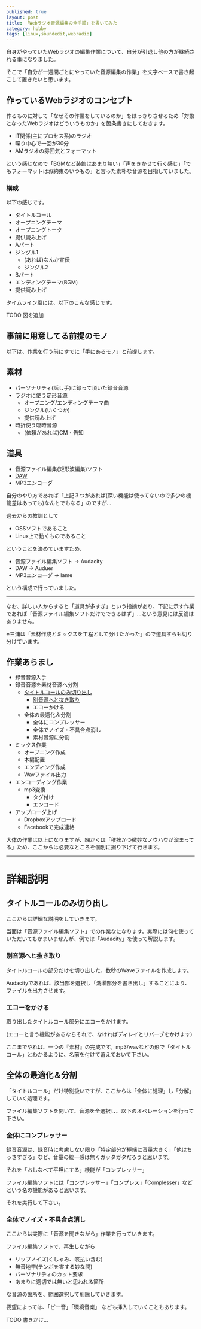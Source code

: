 ```yaml
---
published: true
layout: post
title: 「Webラジオ音源編集の全手順」を書いてみた
category: hobby
tags: [linux,soundedit,webradio]
---
```


自身がやっていたWebラジオの編集作業について、自分が引退し他の方が継続される事になりました。

そこで「自分が一週間ごとにやっていた音源編集の作業」を文字ベースで書き起こして置きたいと思います。

## 作っているWebラジオのコンセプト

作るものに対して「なぜその作業をしているのか」をはっきりさせるため「対象となったWebラジオはどういうものか」を箇条書きにしておきます。

+ IT関係(主にプロセス系)のラジオ
+ 喋り中心で一回が30分
+ AMラジオの雰囲気とフォーマット

という感じなので「BGMなど装飾はあまり無い」「声をきかせて行く感じ」「でもフォーマットはお約束のいつもの」と言った素朴な音源を目指していました。

### 構成

以下の感じです。

+ タイトルコール
+ オープニングテーマ
+ オープニングトーク
+ 提供読み上げ
+ Aパート
+ ジングル1
  + (あれば)なんか宣伝
  + ジングル2
+ Bパート
+ エンディングテーマ(BGM)
+ 提供読み上げ

タイムライン風には、以下のこんな感じです。

TODO 図を追加

## 事前に用意してる前提のモノ

以下は、作業を行う前にすでに「手にあるモノ」と前提します。

## 素材

+ パーソナリティ(話し手)に録って頂いた録音音源
+ ラジオに使う定形音源
  + オープニング/エンディングテーマ曲
  + ジングル(いくつか)
  + 提供読み上げ
+ 時折使う臨時音源
  + (依頼があれば)CM・告知

## 道具

+ 音源ファイル編集(矩形波編集)ソフト
+ [DAW](http://info.shimamura.co.jp/digital/guide/2013/03/982)
+ MP3エンコーダ

自分のやり方であれば「上記３つがあれば(深い機能は使ってないので多少の機能差はあっても)なんとでもなる」のですが…

過去からの教訓として

+ OSSソフトであること
+ Linux上で動くものであること

ということを決めていますため、

+ 音源ファイル編集ソフト -> Audacity
+ DAW -> Auduer
+ MP3エンコーダ -> lame

という構成で行っていました。

---

なお、詳しい人からすると「道具が多すぎ」という指摘があり、下記に示す作業であれば「音源ファイル編集ソフトだけでできるはず」…という意見には反論はありません。

※三浦は「素材作成とミックスを工程として分けたかった」ので道具すらも切り分けています。

## 作業あらまし

+ 録音音源入手
+ 録音音源を素材音源へ分割
  + [タイトルコールのみ切り出し](#タイトルコールのみ切り出し)
    + [別音源へと抜き取り](#別音源へと抜き取り)
    + エコーかける
  + 全体の最適化＆分割
    + 全体にコンプレッサー
    + 全体でノイズ・不具合点消し
    + 素材音源に分割
+ ミックス作業
  + オープニング作成
  + 本編配置
  + エンディング作成
  + Wavファイル出力
+ エンコーディング作業
  + mp3変換
    + タグ付け
    + エンコード
+ アップローダ上げ
  + Dropboxアップロード
  + Facebookで完成連絡

大体の作業は以上になりますが、細かくは「稚拙かつ微妙なノウハウが溜まってる」ため、ここからは必要なところを個別に掘り下げて行きます。

---

# 詳細説明

## タイトルコールのみ切り出し

ここからは詳細な説明をしていきます。

当面は「音源ファイル編集ソフト」での作業なになります。実際には何を使っていただいてもかまいませんが、例では「Audacity」を使って解説します。

### 別音源へと抜き取り

タイトルコールの部分だけを切り出した、数秒のWaveファイルを作成します。

Audacityであれば、該当部を選択し「洗濯部分を書き出し」することにより、ファイルを出力させます。

### エコーをかける

取り出したタイトルコール部分にエコーをかけます。

(エコーと言う機能があるならそれで、なければディレイとリバーブをかけます)

ここまでやれば、一つの『素材』の完成です。mp3/wavなどの形で「タイトルコール」とわかるように、名前を付けて蓄えておいて下さい。

## 全体の最適化＆分割

「タイトルコール」だけ特別扱いですが、ここからは「全体に処理」し「分解」していく処理です。

ファイル編集ソフトを開いて、音源を全選択し、以下のオペレーションを行って下さい。

### 全体にコンプレッサー

録音音源は、録音時に考慮しない限り「特定部分が極端に音量大きく」「他はちっさすぎる」など、音量の統一感は無くガッタガタだろうと思います。

それを「おしなべて平坦にする」機能が「コンプレッサー」

ファイル編集ソフトには「コンプレッサー」「コンプレス」「Complesser」などという名の機能があると思います。

それを実行して下さい。

### 全体でノイズ・不具合点消し

ここからは実際に「音源を聞きながら」作業を行っていきます。

ファイル編集ソフトで、再生しながら

+ リップノイズ(くしゃみ、咳払い含む)
+ 無音地帯(テンポを害する妙な間)
+ パーソナリティのカット要求
+ あまりに適切では無いと思われる箇所

な音源の箇所を、範囲選択して削除していきます。

要望によっては、「ピー音」「環境音楽」 なども挿入していくこともあります。






TODO 書きかけ…

